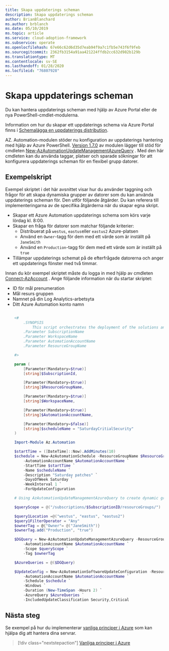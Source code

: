 ```yaml
---
title: Skapa uppdaterings scheman
description: Skapa uppdaterings scheman
author: BrianBlanchard
ms.author: brblanch
ms.date: 05/10/2019
ms.topic: article
ms.service: cloud-adoption-framework
ms.subservice: operate
ms.openlocfilehash: 67e66c62d6d35d7eab94f9a7c1fb5e743f6f9feb
ms.sourcegitcommit: 2362fb3154a91aa421224ffdb2cc632d982b129b
ms.translationtype: MT
ms.contentlocale: sv-SE
ms.lasthandoff: 01/28/2020
ms.locfileid: "76807928"
---
```

# <a name="create-update-schedules"></a>Skapa uppdaterings scheman

Du kan hantera uppdaterings scheman med hjälp av Azure Portal eller de nya PowerShell-cmdlet-modulerna.

Information om hur du skapar ett uppdaterings schema via Azure Portal finns i [Schemalägga en uppdaterings distribution](https://docs.microsoft.com/azure/automation/automation-tutorial-update-management#schedule-an-update-deployment).

AZ. Automation-modulen stöder nu konfiguration av uppdaterings hantering med hjälp av Azure PowerShell. [Version 1.7.0](https://www.powershellgallery.com/packages/Az/1.7.0) av modulen lägger till stöd för cmdleten [New-AzAutomationUpdateManagementAzureQuery](https://docs.microsoft.com/powershell/module/az.automation/new-azautomationupdatemanagementazurequery?view=azps-1.7.0) . Med den här cmdleten kan du använda taggar, platser och sparade sökningar för att konfigurera uppdaterings scheman för en flexibel grupp datorer.

## <a name="example-script"></a>Exempelskript

Exempel skriptet i det här avsnittet visar hur du använder taggning och frågor för att skapa dynamiska grupper av datorer som du kan använda uppdaterings scheman för. Den utför följande åtgärder. Du kan referera till implementeringarna av de specifika åtgärderna när du skapar egna skript.

- Skapar ett Azure Automation uppdaterings schema som körs varje lördag kl. 8:00.
- Skapar en fråga för datorer som matchar följande kriterier:
  - Distribuerat på `westus`, `eastus`eller `eastus2` Azure-platsen
  - Använd en `Owner`-tagg för dem med ett värde som är inställt på `JaneSmith`
  - Använd en `Production`-tagg för dem med ett värde som är inställt på `true`
- Tillämpar uppdaterings schemat på de efterfrågade datorerna och anger ett uppdaterings fönster med två timmar.

Innan du kör exempel skriptet måste du logga in med hjälp av cmdleten [Connect-AzAccount](https://docs.microsoft.com/powershell/module/az.accounts/connect-azaccount?view=azps-2.1.0) . Ange följande information när du startar skriptet:

- ID för mål prenumeration
- Mål resurs gruppen
- Namnet på din Log Analytics-arbetsyta
- Ditt Azure Automation konto namn

```powershell

    <#
        .SYNOPSIS
            This script orchestrates the deployment of the solutions and the agents.
        .Parameter SubscriptionName
        .Parameter WorkspaceName
        .Parameter AutomationAccountName
        .Parameter ResourceGroupName

    #>

    param (
        [Parameter(Mandatory=$true)]
        [string]$SubscriptionId,

        [Parameter(Mandatory=$true)]
        [string]$ResourceGroupName,

        [Parameter(Mandatory=$true)]
        [string]$WorkspaceName,

        [Parameter(Mandatory=$true)]
        [string]$AutomationAccountName,

        [Parameter(Mandatory=$false)]
        [string]$scheduleName = "SaturdayCritialSecurity"
    )

    Import-Module Az.Automation

    $startTime = ([DateTime]::Now).AddMinutes(10)
    $schedule = New-AzAutomationSchedule -ResourceGroupName $ResourceGroupName `
        -AutomationAccountName $AutomationAccountName `
        -StartTime $startTime `
        -Name $scheduleName `
        -Description "Saturday patches" `
        -DaysOfWeek Saturday `
        -WeekInterval 1 `
        -ForUpdateConfiguration

    # Using AzAutomationUpdateManagementAzureQuery to create dynamic groups.

    $queryScope = @("/subscriptions/$SubscriptionID/resourceGroups/")

    $query1Location =@("westus", "eastus", "eastus2")
    $query1FilterOperator = "Any"
    $ownerTag = @{"Owner"= @("JaneSmith")}
    $ownerTag.add("Production", "true")

    $DGQuery = New-AzAutomationUpdateManagementAzureQuery -ResourceGroupName $ResourceGroupName `
        -AutomationAccountName $AutomationAccountName `
        -Scope $queryScope `
        -Tag $ownerTag

    $AzureQueries = @($DGQuery)

    $UpdateConfig = New-AzAutomationSoftwareUpdateConfiguration -ResourceGroupName $ResourceGroupName `
        -AutomationAccountName $AutomationAccountName `
        -Schedule $schedule `
        -Windows `
        -Duration (New-TimeSpan -Hours 2) `
        -AzureQuery $AzureQueries `
        -IncludedUpdateClassification Security,Critical
```

## <a name="next-steps"></a>Nästa steg

Se exempel på hur du implementerar [vanliga principer i Azure](./common-policies.md) som kan hjälpa dig att hantera dina servrar.

> [!div class="nextstepaction"]
> [Vanliga principer i Azure](./common-policies.md)
